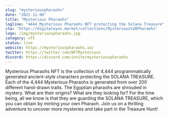 ```yaml
---
slug: "mysteriouspharaohs"
date: "2021-11-06"
title: "Mysterious Pharaohs"
logline: "4444 Mysterious Pharaohs NFT protecting the Solana Treasure"
cta: "https://digitaleyes.market/collections/Mysterious%20Pharaohs"
logo: /img/mysteriouspharaohs.jpg
category: nft
status: live
website: https://mysteriouspharaohs.io/
twitter: https://twitter.com/NFTMysterious
discord: https://discord.com/invite/mysteriouspharaohs
---
```


Mysterious Pharaohs NFT is the collection of 4,444 programmatically generated ancient-style characters protecting the SOLANA TREASURE.
Each of the 4,444 Mysterious Pharaohs is generated from over 200 different hand-drawn traits. The Egyptian pharaohs are shrouded in mystery. What are their origins? What are they looking for? For the time being, all we know is that they are guarding the SOLANA TREASURE, which you can obtain by minting your own Pharaoh.
Join us on a thrilling adventure to uncover more mysteries and take part in the Treasure Hunt! 
